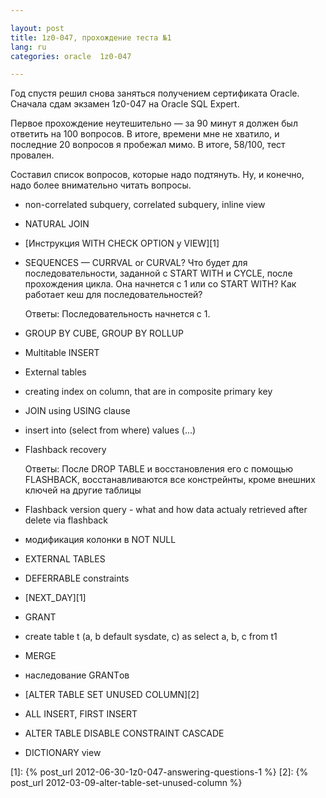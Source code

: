 ```yaml
---

layout: post  
title: 1z0-047, прохождение теста №1  
lang: ru  
categories: oracle  1z0-047  

---
```


Год спустя решил снова заняться получением сертификата Oracle. Сначала сдам экзамен 1z0-047 
на Oracle SQL Expert.

Первое прохождение неутешительно — за 90 минут я должен был ответить на 100 вопросов. 
В итоге, времени мне не хватило, и последние 20 вопросов я пробежал мимо. В итоге, 58/100, тест провален. 

Составил список вопросов, которые надо подтянуть. Ну, и конечно, надо более внимательно читать вопросы.

* non-correlated subquery, correlated subquery, inline view

* NATURAL JOIN

* [Инструкция WITH CHECK OPTION у VIEW][1]

* SEQUENCES — CURRVAL or CURVAL? Что будет для последовательности, заданной с START WITH и CYCLE, после 
  прохождения цикла. Она начнется с 1 или со START WITH? Как работает кеш для последовательностей?

  Ответы: Последовательность начнется с 1.

* GROUP BY CUBE, GROUP BY ROLLUP

* Multitable INSERT

* External tables

* creating index on column, that are in composite primary key

* JOIN using USING clause

* insert into (select from where) values (...)

* Flashback recovery
  
  Ответы: После DROP TABLE и восстановления его с помощью FLASHBACK, восстанавливаются все констрейнты, кроме внешних ключей на другие таблицы

* Flashback version query - what and how data actualy retrieved after delete via flashback

* модификация колонки в NOT NULL

* EXTERNAL TABLES

* DEFERRABLE constraints

* [NEXT_DAY][1]

* GRANT

* create table t (a, b default sysdate, c) as select a, b, c from t1

* MERGE

* наследование GRANTов

* [ALTER TABLE SET UNUSED COLUMN][2]

* ALL INSERT, FIRST INSERT

* ALTER TABLE DISABLE CONSTRAINT CASCADE

* DICTIONARY view

[1]: {% post_url 2012-06-30-1z0-047-answering-questions-1 %}
[2]: {% post_url 2012-03-09-alter-table-set-unused-column %}
